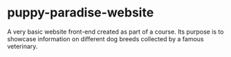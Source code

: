 # puppy-paradise-website
A very basic website front-end created as part of a course. Its purpose is to showcase information on different dog breeds collected by a famous veterinary.

